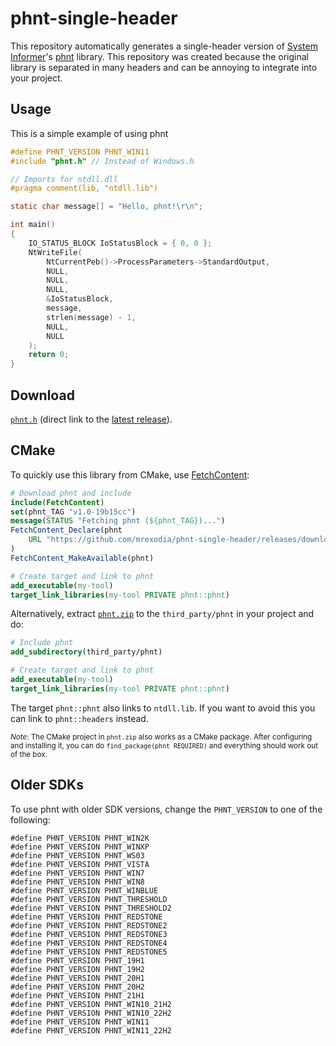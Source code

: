 # phnt-single-header

This repository automatically generates a single-header version of [System Informer](https://github.com/winsiderss/systeminformer)'s [phnt](https://github.com/winsiderss/systeminformer/tree/master/phnt) library. This repository was created because the original library is separated in many headers and can be annoying to integrate into your project.

## Usage

This is a simple example of using phnt

```c
#define PHNT_VERSION PHNT_WIN11
#include "phnt.h" // Instead of Windows.h

// Imports for ntdll.dll
#pragma comment(lib, "ntdll.lib")

static char message[] = "Hello, phnt!\r\n";

int main()
{
    IO_STATUS_BLOCK IoStatusBlock = { 0, 0 };
    NtWriteFile(
        NtCurrentPeb()->ProcessParameters->StandardOutput,
        NULL,
        NULL,
        NULL,
        &IoStatusBlock,
        message,
        strlen(message) - 1,
        NULL,
        NULL
    );
    return 0;
}
```

## Download

[`phnt.h`](https://github.com/mrexodia/phnt-single-header/releases/latest/download/phnt.h) (direct link to the [latest release](https://github.com/mrexodia/phnt-single-header/releases/latest)).

## CMake

To quickly use this library from CMake, use [FetchContent](https://cmake.org/cmake/help/latest/module/FetchContent.html):

```cmake
# Download phnt and include
include(FetchContent)
set(phnt_TAG "v1.0-19b15cc")
message(STATUS "Fetching phnt (${phnt_TAG})...")
FetchContent_Declare(phnt
    URL "https://github.com/mrexodia/phnt-single-header/releases/download/${phnt_TAG}/phnt.zip"
)
FetchContent_MakeAvailable(phnt)

# Create target and link to phnt
add_executable(my-tool)
target_link_libraries(my-tool PRIVATE phnt::phnt)
```

Alternatively, extract [`phnt.zip`](https://github.com/mrexodia/phnt-single-header/releases/latest/download/phnt.zip) to the `third_party/phnt` in your project and do:

```cmake
# Include phnt
add_subdirectory(third_party/phnt)

# Create target and link to phnt
add_executable(my-tool)
target_link_libraries(my-tool PRIVATE phnt::phnt)
```

The target `phnt::phnt` also links to `ntdll.lib`. If you want to avoid this you can link to `phnt::headers` instead.

<sub>_Note_: The CMake project in `phnt.zip` also works as a CMake package. After configuring and installing it, you can do `find_package(phnt REQUIRED)` and everything should work out of the box.</sub>

## Older SDKs

To use phnt with older SDK versions, change the `PHNT_VERSION` to one of the following:

```
#define PHNT_VERSION PHNT_WIN2K
#define PHNT_VERSION PHNT_WINXP
#define PHNT_VERSION PHNT_WS03
#define PHNT_VERSION PHNT_VISTA
#define PHNT_VERSION PHNT_WIN7
#define PHNT_VERSION PHNT_WIN8
#define PHNT_VERSION PHNT_WINBLUE
#define PHNT_VERSION PHNT_THRESHOLD
#define PHNT_VERSION PHNT_THRESHOLD2
#define PHNT_VERSION PHNT_REDSTONE
#define PHNT_VERSION PHNT_REDSTONE2
#define PHNT_VERSION PHNT_REDSTONE3
#define PHNT_VERSION PHNT_REDSTONE4
#define PHNT_VERSION PHNT_REDSTONE5
#define PHNT_VERSION PHNT_19H1
#define PHNT_VERSION PHNT_19H2
#define PHNT_VERSION PHNT_20H1
#define PHNT_VERSION PHNT_20H2
#define PHNT_VERSION PHNT_21H1
#define PHNT_VERSION PHNT_WIN10_21H2
#define PHNT_VERSION PHNT_WIN10_22H2
#define PHNT_VERSION PHNT_WIN11
#define PHNT_VERSION PHNT_WIN11_22H2
```
